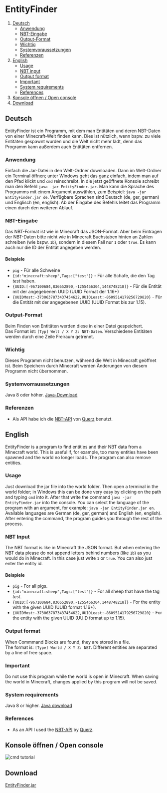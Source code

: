 # EntityFinder

1. [Deutsch](#deutsch)
   - [Anwendung](#anwendung)
   - [NBT-Eingabe](#nbt-eingabe)
   - [Output-Format](#output-format)
   - [Wichtig](#wichtig)
   - [Systemvoraussetzungen](#systemvorraussetzungen)
   - [Referenzen](#referenzen)
2. [English](#english)
   - [Usage](#usage)
   - [NBT input](#nbt-input)
   - [Output format](#output-format-1)
   - [Important](#important)
   - [System requirements](#system-requirements)
   - [References](#references)
3. [Konsole öffnen / Open console](#konsole-öffnen--open-console)
4. [Download](#download)

## Deutsch
EntityFinder ist ein Programm, mit dem man Entitäten und deren NBT-Daten von einer Minecraft-Welt finden kann. Dies ist nützlich, wenn bspw. zu viele Entitäten gespawnt wurden und die Welt nicht mehr lädt, denn das Programm kann außerdem auch Entitäten entfernen.
### Anwendung
Einfach die Jar-Datei in den Welt-Ordner downloaden. Dann im Welt-Ordner ein Terminal öffnen; unter Windows geht das ganz einfach, indem man auf den Pfad klickt und `cmd` reinschreibt. In die jetzt geöffnete Konsole schreibt man den Befehl `java -jar EntityFinder.jar`. Man kann die Sprache des Programms mit einem Argument auswählen, zum Beispiel: `java -jar EntityFinder.jar de`. Verfügbare Sprachen sind Deutsch (de, ger, german) und Englisch (en, english). Ab der Eingabe des Befehls leitet das Programm einen durch den weiteren Ablauf.
### NBT-Eingabe
Das NBT-Format ist wie in Minecraft das JSON-Format. Aber beim Eintragen der NBT-Daten bitte nicht wie in Minecraft Buchstaben hinten an Zahlen schreiben (wie bspw. `1b`), sondern in diesem Fall nur `1` oder `true`. Es kann auch nur die ID der Entität angegeben werden.
#### Beispiele
- `pig` - Für alle Schweine
- `{id:"minecraft:sheep",Tags:["test"]}` - Für alle Schafe, die den Tag *test* haben.
- `{UUID:[-967100684,836652890,-1255466304,1448748218]}` - Für die Entität mit der angegebenen UUID (UUID Format der 1.16+)
- `{UUIDMost:-3730637873437454622,UUIDLeast:-8609514179256729820}` - Für die Entität mit der angegebenen UUID (UUID Format bis zur 1.15).
### Output-Format
Beim Finden von Entitäten werden diese in einer Datei gespeichert.  
Das Format ist: `[Typ] Welt / X Y Z: NBT-Daten`. Verschiedene Entitäten werden durch eine Zeile Freiraum getrennt.
### Wichtig
Dieses Programm nicht benutzen, während die Welt in Minecraft geöffnet ist. Beim Speichern durch Minecraft werden Änderungen von diesem Programm nicht übernommen.
### Systemvorraussetzungen
Java 8 oder höher. [Java-Download](https://java.com/de/)
### Referenzen
- Als API habe ich die [NBT-API](https://github.com/Querz/NBT) von [Querz](https://github.com/Querz/) benutzt.

## English
EntityFinder is a program to find entities and their NBT data from a Minecraft world. This is useful if, for example, too many entities have been spawned and the world no longer loads. The program can also remove entities.
### Usage
Just download the jar file into the world folder. Then open a terminal in the world folder; in Windows this can be done very easy by clicking on the path and typing `cmd` into it. After that write the command `java -jar EntityFinder.jar` into the console. You can select the language of the program with an argument, for example: `java -jar EntityFinder.jar en`. Available languages are German (de, ger, german) and English (en, english). After entering the command, the program guides you through the rest of the process.
### NBT Input
The NBT format is like in Minecraft the JSON format. But when entering the NBT data please do not append letters behind numbers (like `1b`) as you would do in Minecraft. In this case just write `1` or `true`. You can also just enter the entity id.
#### Beispiele
- `pig` - For all pigs.
- `{id:"minecraft:sheep",Tags:["test"]}` - For all sheep that have the tag *test*.
- `{UUID:[-967100684,836652890,-1255466304,1448748218]}` - For the entity with the given UUID (UUID format 1.16+).
- `{UUIDMost:-3730637873437454622,UUIDLeast:-8609514179256729820}` - For the entity with the given UUID (UUID format up to 1.15).
### Output format
When Commmand Blocks are found, they are stored in a file.  
The format is: `[Type] World / X Y Z: NBT`. Different entities are separated by a line of free space.
### Important
Do not use this program while the world is open in Minecraft. When saving the world in Minecraft, changes applied by this program will not be saved.
### System requirements
Java 8 or higher. [Java download](https://java.com/en/)
### References
- As an API I used the [NBT-API](https://github.com/Querz/NBT) by [Querz](https://github.com/Querz/).

## Konsole öffnen / Open console
![cmd tutorial](https://github.com/Rapha149/EntityFinder/blob/main/cmd.gif)

## Download
[EntityFinder.jar](https://www.dropbox.com/s/z5229j375xkv6z3/EntityFinder.jar?dl=1)
